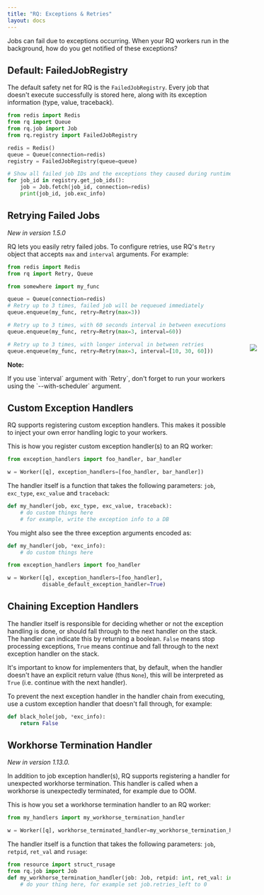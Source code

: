 ```yaml
---
title: "RQ: Exceptions & Retries"
layout: docs
---
```


Jobs can fail due to exceptions occurring. When your RQ workers run in the
background, how do you get notified of these exceptions?

## Default: FailedJobRegistry

The default safety net for RQ is the `FailedJobRegistry`. Every job that doesn't
execute successfully is stored here, along with its exception information (type,
value, traceback).

```python
from redis import Redis
from rq import Queue
from rq.job import Job
from rq.registry import FailedJobRegistry

redis = Redis()
queue = Queue(connection=redis)
registry = FailedJobRegistry(queue=queue)

# Show all failed job IDs and the exceptions they caused during runtime
for job_id in registry.get_job_ids():
    job = Job.fetch(job_id, connection=redis)
    print(job_id, job.exc_info)
```

## Retrying Failed Jobs

_New in version 1.5.0_

RQ lets you easily retry failed jobs. To configure retries, use RQ's
`Retry` object that accepts `max` and `interval` arguments. For example:

```python
from redis import Redis
from rq import Retry, Queue

from somewhere import my_func

queue = Queue(connection=redis)
# Retry up to 3 times, failed job will be requeued immediately
queue.enqueue(my_func, retry=Retry(max=3))

# Retry up to 3 times, with 60 seconds interval in between executions
queue.enqueue(my_func, retry=Retry(max=3, interval=60))

# Retry up to 3 times, with longer interval in between retries
queue.enqueue(my_func, retry=Retry(max=3, interval=[10, 30, 60]))
```

<div class="warning">
    <img style="float: right; margin-right: -60px; margin-top: -38px" src="/img/warning.png" />
    <strong>Note:</strong>
    <p>
        If you use `interval` argument with `Retry`, don't forget to run your workers using
        the `--with-scheduler` argument.
    </p>
</div>


## Custom Exception Handlers

RQ supports registering custom exception handlers. This makes it possible to
inject your own error handling logic to your workers.

This is how you register custom exception handler(s) to an RQ worker:

```python
from exception_handlers import foo_handler, bar_handler

w = Worker([q], exception_handlers=[foo_handler, bar_handler])
```

The handler itself is a function that takes the following parameters: `job`,
`exc_type`, `exc_value` and `traceback`:

```python
def my_handler(job, exc_type, exc_value, traceback):
    # do custom things here
    # for example, write the exception info to a DB

```

You might also see the three exception arguments encoded as:

```python
def my_handler(job, *exc_info):
    # do custom things here
```

```python
from exception_handlers import foo_handler

w = Worker([q], exception_handlers=[foo_handler],
           disable_default_exception_handler=True)
```


## Chaining Exception Handlers

The handler itself is responsible for deciding whether or not the exception
handling is done, or should fall through to the next handler on the stack.
The handler can indicate this by returning a boolean. `False` means stop
processing exceptions, `True` means continue and fall through to the next
exception handler on the stack.

It's important to know for implementers that, by default, when the handler
doesn't have an explicit return value (thus `None`), this will be interpreted
as `True` (i.e.  continue with the next handler).

To prevent the next exception handler in the handler chain from executing,
use a custom exception handler that doesn't fall through, for example:

```python
def black_hole(job, *exc_info):
    return False
```

## Workhorse Termination Handler
_New in version 1.13.0._

In addition to job exception handler(s), RQ supports registering a handler for unexpected workhorse termination.
This handler is called when a workhorse is unexpectedly terminated, for example due to OOM.

This is how you set a workhorse termination handler to an RQ worker:

```python
from my_handlers import my_workhorse_termination_handler

w = Worker([q], workhorse_terminated_handler=my_workhorse_termination_handler)
```

The handler itself is a function that takes the following parameters: `job`,
`retpid`, `ret_val` and `rusage`:

```python
from resource import struct_rusage
from rq.job import Job
def my_workhorse_termination_handler(job: Job, retpid: int, ret_val: int, rusage: struct_rusage):
    # do your thing here, for example set job.retries_left to 0 

```
